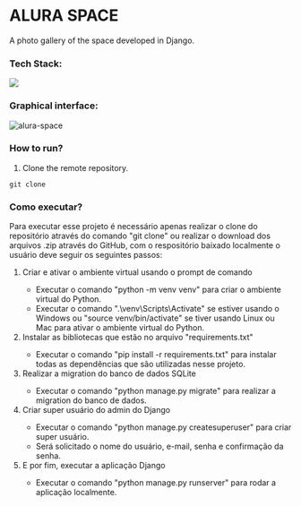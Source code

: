 # ALURA SPACE
A photo gallery of the space developed in Django.

### Tech Stack:
<p align="left">
    <a href="https://skillicons.dev">
        <img src="https://skillicons.dev/icons?i=python,django,sqlite"/>
    </a>
</p>

### Graphical interface:
![alura-space](https://github.com/user-attachments/assets/d28093a0-648e-4370-92ca-5ba98ea7beb6)

### How to run?
1. Clone the remote repository.
```
git clone 
```

### Como executar?
<div>
  <p>Para executar esse projeto é necessário apenas realizar o clone do repositório através do comando "git clone" ou realizar o download dos arquivos .zip através do GitHub, com o respositório baixado localmente o usuário deve seguir os seguintes passos:</p>
  <ol>
    <li>Criar e ativar o ambiente virtual usando o prompt de comando</li>
    <ul>
      <li>Executar o comando "python -m venv venv" para criar o ambiente virtual do Python.</li>
      <li>Executar o comando ".\venv\Scripts\Activate" se estiver usando o Windows ou "source venv/bin/activate" se tiver usando Linux ou Mac para ativar o ambiente virtual do Python.</li>
    </ul>
    <li>Instalar as bibliotecas que estão no arquivo "requirements.txt"</li>
    <ul>
      <li>Executar o comando "pip install -r requirements.txt" para instalar todas as dependências que são utilizadas nesse projeto.</li>
    </ul>
    <li>Realizar a migration do banco de dados SQLite</li>
      <ul>
        <li>Executar o comando "python manage.py migrate" para realizar a migration do banco de dados.</li>
      </ul>
    <li>Criar super usuário do admin do Django</li>
      <ul>
        <li>Executar o comando "python manage.py createsuperuser" para criar super usuário.</li>
        <li>Será solicitado o nome do usuário, e-mail, senha e confirmação da senha.</li>
      </ul>
    <li>E por fim, executar a aplicação Django</li>
      <ul>
        <li>Executar o comando "python manage.py runserver" para rodar a aplicação localmente.</li>
      </ul>
  </ol>
</div>
